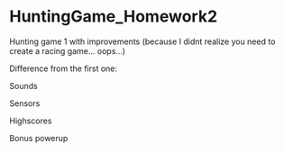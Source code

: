 # HuntingGame_Homework2
Hunting game 1 with improvements (because I didnt realize you need to create a racing game... oops...)

Difference from the first one:

Sounds

Sensors

Highscores

Bonus powerup
